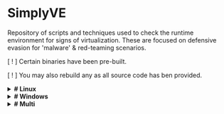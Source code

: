 # SimplyVE

Repository of scripts and techniques used to check the runtime environment for signs of virtualization.
These are focused on defensive evasion for 'malware' & red-teaming scenarios.

[ ! ] Certain binaries have been pre-built.

[ ! ] You may also rebuild any as all source code has ben provided.


<details>
  <summary><strong># Linux</strong></summary> <br />
&emsp;    ├── GoProbe<br />
&emsp;    ├── BufferVM<br />
&emsp;    ├── CheckV<br />
&emsp;    └── ...<br />
</details>

<details>
<summary><strong># Windows</strong></summary><br />
&emsp;    Assembly<br />
&emsp;    ├── VMDetect (Windows Build)<br /><br />
&emsp;    C++<br />
&emsp;    ├── TSCDetect<br />
&emsp;    ├── VMDetection<br /><br />
&emsp;    C#<br />
&emsp;    ├── VMDetector<br /><br />
&emsp;    Misc<br />
&emsp;    ├── SFXBat<br />
&emsp;    ├── VmD<br />
&emsp;    └── ...<br />
</details>

<details>
<summary><strong># Multi</strong></summary><br />
&emsp;    ├── Guacamole (C)<br />
&emsp;    ├── VmD (Python)<br />
&emsp;    ├── GoDetect (Golang)<br />
&emsp;    └── ...<br />
</details>
